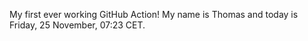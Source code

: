 My first ever working GitHub Action!
My name is Thomas and today is Friday, 25 November, 07:23 CET. 
